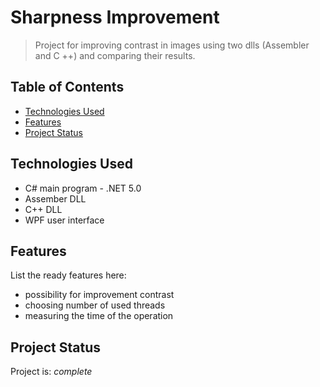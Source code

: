 # Sharpness Improvement
> Project for improving contrast in images using two dlls (Assembler and C ++) and comparing their results.

## Table of Contents
* [Technologies Used](#technologies-used)
* [Features](#features)
* [Project Status](#project-status)

## Technologies Used
- C# main program - .NET 5.0
- Assember DLL
- C++ DLL
- WPF user interface


## Features
List the ready features here:
- possibility for improvement contrast
- choosing number of used threads
- measuring the time of the operation

## Project Status
Project is:  _complete_
